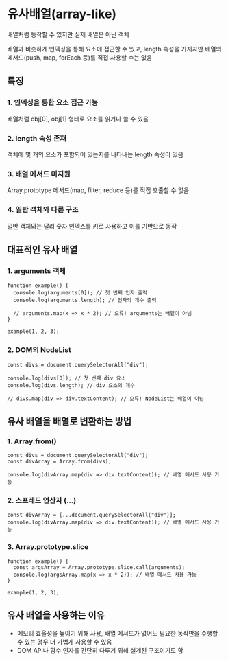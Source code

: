 # 유사배열(array-like)

배열처럼 동작할 수 있지만 실제 배열은 아닌 객체

배열과 비슷하게 인덱싱을 통해 요소에 접근할 수 있고, length 속성을 가지지만 배열의 메서드(push, map, forEach 등)를 직접 사용할 수는 없음

## 특징

### 1. 인덱싱을 통한 요소 접근 가능
배열처럼 obj[0], obj[1] 형태로 요소를 읽거나 쓸 수 있음

### 2. length 속성 존재
객체에 몇 개의 요소가 포함되어 있는지를 나타내는 length 속성이 있음

### 3. 배열 메서드 미지원
Array.prototype 메서드(map, filter, reduce 등)를 직접 호출할 수 없음

### 4. 일반 객체와 다른 구조
일반 객체와는 달리 숫자 인덱스를 키로 사용하고 이를 기반으로 동작

## 대표적인 유사 배열

### 1. arguments 객체

```
function example() {
  console.log(arguments[0]); // 첫 번째 인자 출력
  console.log(arguments.length); // 인자의 개수 출력

  // arguments.map(x => x * 2); // 오류! arguments는 배열이 아님
}

example(1, 2, 3);
```

### 2. DOM의 NodeList

```
const divs = document.querySelectorAll("div");

console.log(divs[0]); // 첫 번째 div 요소
console.log(divs.length); // div 요소의 개수

// divs.map(div => div.textContent); // 오류! NodeList는 배열이 아님
```

## 유사 배열을 배열로 변환하는 방법

### 1. Array.from()

```
const divs = document.querySelectorAll("div");
const divArray = Array.from(divs);

console.log(divArray.map(div => div.textContent)); // 배열 메서드 사용 가능
```

### 2. 스프레드 연산자 (...)

```
const divArray = [...document.querySelectorAll("div")];
console.log(divArray.map(div => div.textContent)); // 배열 메서드 사용 가능
```

### 3. Array.prototype.slice

```
function example() {
  const argsArray = Array.prototype.slice.call(arguments);
  console.log(argsArray.map(x => x * 2)); // 배열 메서드 사용 가능
}

example(1, 2, 3);
```

## 유사 배열을 사용하는 이유

- 메모리 효율성을 높이기 위해 사용, 배열 메서드가 없어도 필요한 동작만을 수행할 수 있는 경우 더 가볍게 사용할 수 있음
- DOM API나 함수 인자를 간단히 다루기 위해 설계된 구조이기도 함
